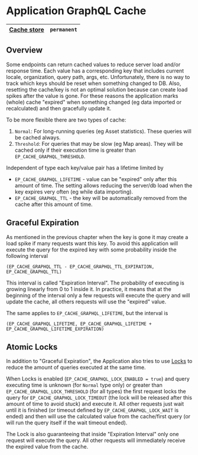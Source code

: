 # Application GraphQL Cache

| [Cache store](./Application-Cache.md) | `permanent` |
|---------------------------------------|-------------|


## Overview

Some endpoints can return cached values to reduce server load and/or response time. Each value has a corresponding key that includes current locale, organization, query path, args, etc. Unfortunately, there is no way to track which keys should be reset when something changed to DB. Also, resetting the cache/key is not an optimal solution because can create load spikes after the value is gone. For these reasons the application marks (whole) cache "expired" when something changed (eg data imported or recalculated) and then gracefully update it.

To be more flexible there are two types of cache:

1. `Normal`: For long-running queries (eg Asset statistics). These queries will be cached always.
2. `Threshold`: For queries that may be slow (eg Map areas). They will be cached only if their execution time is greater than `EP_CACHE_GRAPHQL_THRESHOLD`.

Independent of type each key/value pair has a lifetime limited by

* `EP_CACHE_GRAPHQL_LIFETIME` - value can be "expired" only after this amount of time. The setting allows reducing the server/db load when the key expires very often (eg while data importing).
* `EP_CACHE_GRAPHQL_TTL` - the key will be automatically removed from the cache after this amount of time.


## Graceful Expiration

As mentioned in the previous chapter when the key is gone it may create a load spike if many requests want this key. To avoid this application will execute the query for the expired key with some probability inside the following interval

    (EP_CACHE_GRAPHQL_TTL - EP_CACHE_GRAPHQL_TTL_EXPIRATION, EP_CACHE_GRAPHQL_TTL)

This interval is called "Expiration Interval". The probability of executing is growing linearly from 0 to 1 inside it. In practice, it means that at the beginning of the interval only a few requests will execute the query and will update the cache, all others requests will use the "expired" value.

The same applies to `EP_CACHE_GRAPHQL_LIFETIME`, but the interval is

    (EP_CACHE_GRAPHQL_LIFETIME, EP_CACHE_GRAPHQL_LIFETIME + EP_CACHE_GRAPHQL_LIFETIME_EXPIRATION)


## Atomic Locks

In addition to "Graceful Expiration", the Application also tries to use [Locks](https://laravel.com/docs/cache#atomic-locks) to reduce the amount of queries executed at the same time.

When Locks is enabled (`EP_CACHE_GRAPHQL_LOCK_ENABLED = true`) and query executing time is unknown (for `Normal` type only) or greater than `EP_CACHE_GRAPHQL_LOCK_THRESHOLD` (for all types) the first request locks the query for `EP_CACHE_GRAPHQL_LOCK_TIMEOUT` (the lock will be released after this amount of time to avoid stuck) and execute it. All other requests just wait until it is finished (or timeout defined by `EP_CACHE_GRAPHQL_LOCK_WAIT` is ended) and then will use the calculated value from the cache/first query (or will run the query itself if the wait timeout ended).

The Lock is also guaranteeing that inside "Expiration Interval" only one request will execute the query. All other requests will immediately receive the expired value from the cache.
